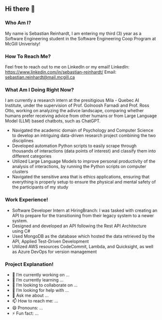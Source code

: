 ## Hi there 👋

### Who Am I?
My name is Sebastian Reinhardt, I am entering my third (3) year as a Software Engineering student in the Software Engineering Coop Program at McGill Univeristy!

### How To Reach Me?
Feel free to reach out to me on LinkedIn or my email!
LinkedIn: https://www.linkedin.com/in/sebastian-reinhardt/
Email: sebastian.reinhardt@mail.mcgill.ca

### What Am I Doing Right Now?
I am currently a research intern at the presitigious Mila - Quebec AI Institute, under the supervision of Prof. Golnoosh Farnadi and Prof. Ross Otto, working on analyzing the adivce landscape, comparing whether humans prefer receiving advice from other humans or from Large Language Model (LLM) based chatbots, such as ChatGPT.
 - Navigated the academic domain of Psychology and Computer Science to develop an intriguing data-driven research project combining the two disciplines
 - Developed automation Python scripts to easily scrape through thousands of interactions (data points of interest) and classify them into different categories
 - Utilized Large Language Models to improve personal productivity of the analysis of interactions, by running the Python scripts on computer clusters
 - Navigated the sensitive area that is ethics applications, ensuring that everything is properly setup to ensure the physical and mental safety of the participants of my study

### Work Experience!
- Software Developer Intern at HiringBranch: I was tasked with creating an API to prepare for the transitioning from their legacy system to a newer system.
 - Designed and developed an API following the Rest API Architecture using C#
 - Used MongoDB as the database which hosted the data retrieved by the API, Applied Test-Driven Development
 - Utilized AWS resources CodeCommit, Lambda, and Quicksight, as well as Azure DevOps for version management

### Project Explanation!

- 🔭 I’m currently working on ...
- 🌱 I’m currently learning ...
- 👯 I’m looking to collaborate on ...
- 🤔 I’m looking for help with ...
- 💬 Ask me about ...
- 📫 How to reach me: ...
- 😄 Pronouns: ...
- ⚡ Fun fact: ...

